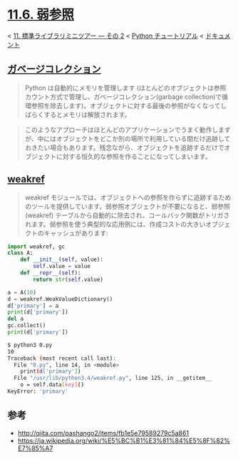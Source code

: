 # [11.6. 弱参照](https://docs.python.jp/3/tutorial/stdlib2.html#weak-references)

< [11. 標準ライブラリミニツアー — その 2](https://docs.python.jp/3/tutorial/stdlib2.html#brief-tour-of-the-standard-library-part-ii) < [Python チュートリアル](https://docs.python.jp/3/tutorial/index.html) < [ドキュメント](https://docs.python.jp/3/index.html)

## [ガベージコレクション](https://docs.python.jp/3/glossary.html#term-garbage-collection)

> Python は自動的にメモリを管理します (ほとんどのオブジェクトは参照カウント方式で管理し、ガベージコレクション(garbage collection)で循環参照を除去します)。オブジェクトに対する最後の参照がなくなってしばらくするとメモリは解放されます。

> このようなアプローチはほとんどのアプリケーションでうまく動作しますが、中にはオブジェクトをどこか別の場所で利用している間だけ追跡しておきたい場合もあります。残念ながら、オブジェクトを追跡するだけでオブジェクトに対する恒久的な参照を作ることになってしまいます。

## [weakref](https://docs.python.jp/3/library/weakref.html#module-weakref)

> weakref モジュールでは、オブジェクトへの参照を作らずに追跡するためのツールを提供しています。弱参照オブジェクトが不要になると、弱参照 (weakref) テーブルから自動的に除去され、コールバック関数がトリガされます。弱参照を使う典型的な応用例には、作成コストの大きいオブジェクトのキャッシュがあります:

```python
import weakref, gc
class A:
    def __init__(self, value):
        self.value = value
    def __repr__(self):
        return str(self.value)

a = A(10)
d = weakref.WeakValueDictionary()
d['primary'] = a
print(d['primary'])
del a
gc.collect()
print(d['primary'])
```
```sh
$ python3 0.py 
10
Traceback (most recent call last):
  File "0.py", line 14, in <module>
    print(d['primary'])
  File "/usr/lib/python3.4/weakref.py", line 125, in __getitem__
    o = self.data[key]()
KeyError: 'primary'
```

## 参考

* http://qiita.com/pashango2/items/fb1e5e79589279c5a861
* https://ja.wikipedia.org/wiki/%E5%BC%B1%E3%81%84%E5%8F%82%E7%85%A7

